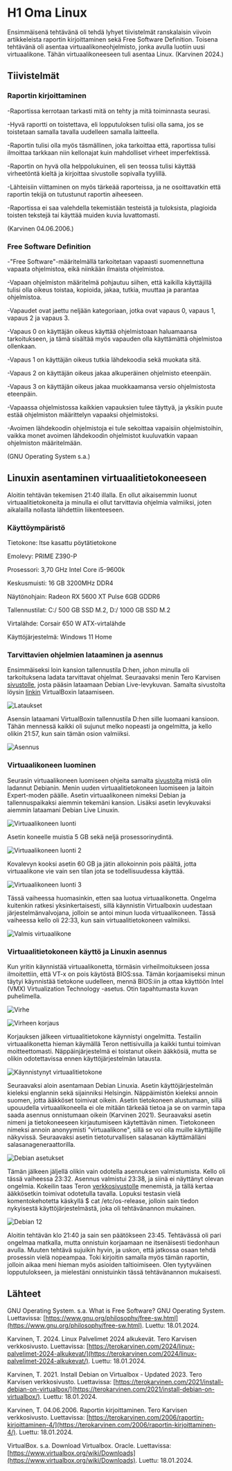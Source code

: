 # H1 Oma Linux

Ensimmäisenä tehtävänä oli tehdä lyhyet tiivistelmät ranskalaisin viivoin artikkeleista raportin kirjoittaminen sekä Free Software Definition. Toisena tehtävänä oli asentaa virtuaalikoneohjelmisto, jonka avulla luotiin uusi virtuaalikone. Tähän virtuaalikoneeseen tuli asentaa Linux. (Karvinen 2024.)

## Tiivistelmät

### Raportin kirjoittaminen

-Raportissa kerrotaan tarkasti mitä on tehty ja mitä toiminnasta seurasi.

-Hyvä raportti on toistettava, eli lopputuloksen tulisi olla sama, jos se toistetaan samalla tavalla uudelleen samalla laitteella.

-Raportin tulisi olla myös täsmällinen, joka tarkoittaa että, raportissa tulisi ilmoittaa tarkkaan niin kellonajat kuin mahdolliset virheet imperfektissä.

-Raportin on hyvä olla helppolukuinen, eli sen teossa tulisi käyttää virheetöntä kieltä ja kirjoittaa sivustolle sopivalla tyylillä.

-Lähteisiin viittaminen on myös tärkeää raporteissa, ja ne osoittavatkin että raportin tekijä on tutustunut raportin aiheeseen.

-Raportissa ei saa valehdella tekemistään testeistä ja tuloksista, plagioida toisten tekstejä tai käyttää muiden kuvia luvattomasti.

(Karvinen 04.06.2006.)

### Free Software Definition

-"Free Software"-määritelmällä tarkoitetaan vapaasti suomennettuna vapaata ohjelmistoa, eikä niinkään ilmaista ohjelmistoa.

-Vapaan ohjelmiston määritelmä pohjautuu siihen, että kaikilla käyttäjillä tulisi olla oikeus toistaa, kopioida, jakaa, tutkia, muuttaa ja parantaa ohjelmistoa.

-Vapaudet ovat jaettu neljään kategoriaan, jotka ovat vapaus 0, vapaus 1, vapaus 2 ja vapaus 3.

-Vapaus 0 on käyttäjän oikeus käyttää ohjelmistoaan haluamaansa tarkoitukseen, ja tämä sisältää myös vapauden olla käyttämättä ohjelmistoa ollenkaan.

-Vapaus 1 on käyttäjän oikeus tutkia lähdekoodia sekä muokata sitä.

-Vapaus 2 on käyttäjän oikeus jakaa alkuperäinen ohjelmisto eteenpäin.

-Vapaus 3 on käyttäjän oikeus jakaa muokkaamansa versio ohjelmistosta eteenpäin.

-Vapaassa ohjelmistossa kaikkien vapauksien tulee täyttyä, ja yksikin puute estää ohjelmiston määrittelyn vapaaksi ohjelmistoksi. 

-Avoimen lähdekoodin ohjelmistoja ei tule sekoittaa vapaisiin ohjelmistoihin, vaikka monet avoimen lähdekoodin ohjelmistot kuuluvatkin vapaan ohjelmiston määritelmään.

(GNU Operating System s.a.)

## Linuxin asentaminen virtuaalitietokoneeseen

Aloitin tehtävän tekemisen 21:40 illalla. En ollut aikaisemmin luonut virtuaalitietokoneita ja minulla ei ollut tarvittavia ohjelmia valmiiksi, joten aikalailla nollasta lähdettiin liikenteeseen.

### Käyttöympäristö

Tietokone: Itse kasattu pöytätietokone

Emolevy: PRIME Z390-P

Prosessori: 3,70 GHz Intel Core i5-9600k

Keskusmuisti: 16 GB 3200MHz DDR4

Näytönohjain: Radeon RX 5600 XT Pulse 6GB GDDR6

Tallennustilat: C:/ 500 GB SSD M.2, D:/ 1000 GB SSD M.2

Virtalähde: Corsair 650 W ATX-virtalähde

Käyttöjärjestelmä: Windows 11 Home

### Tarvittavien ohjelmien lataaminen ja asennus

Ensimmäiseksi loin kansion tallennustila D:hen, johon minulla oli tarkoituksena ladata tarvittavat ohjelmat. Seuraavaksi menin Tero Karvisen [sivustolle](https://terokarvinen.com/2021/install-debian-on-virtualbox/), josta pääsin lataamaan Debian Live-levykuvan. Samalta sivustolta löysin [linkin](https://www.virtualbox.org/wiki/Downloads) VirtualBoxin lataamiseen. 

![Lataukset](Kuvat/Virtualbox_Debian_lataukset.png)

Asensin lataamani VirtualBoxin tallennustila D:hen sille luomaani kansioon. Tähän mennessä kaikki oli sujunut melko nopeasti ja ongelmitta, ja kello olikin 21:57, kun sain tämän osion valmiiksi.

![Asennus](Kuvat/Virtualbox_asennus.png)

### Virtuaalikoneen luominen

Seurasin virtuaalikoneen luomiseen ohjeita samalta [sivustolta](https://terokarvinen.com/2021/install-debian-on-virtualbox/?fromSearch=virtualbox) mistä olin ladannut Debianin. Menin uuden virtuaalitietokoneen luomiseen ja laitoin Expert-moden päälle. Asetin virtuaalikoneen nimeksi Debian ja tallennuspaikaksi aiemmin tekemäni kansion. Lisäksi asetin levykuvaksi aiemmin lataamani Debian Live Linuxin.

![Virtuaalikoneen luonti](Kuvat/Virtuaalikoneen_luonti.png)

Asetin koneelle muistia 5 GB sekä neljä prosessorinydintä. 

![Virtuaalikoneen luonti 2](Kuvat/Virtuaalikoneen_luonti2.png)

Kovalevyn kooksi asetin 60 GB ja jätin allokoinnin pois päältä, jotta virtuaalikone vie vain sen tilan jota se todellisuudessa käyttää.

![Virtuaalikoneen luonti 3](Kuvat/Virtuaalikoneen_luonti3.png)

Tässä vaiheessa huomasinkin, etten saa luotua virtuaalikonetta. Ongelma kuitenkin ratkesi yksinkertaisesti, sillä käynnistin Virtualboxin uudestaan järjestelmänvalvojana, jolloin se antoi minun luoda virtuaalikoneen. Tässä vaiheessa kello oli 22:33, kun sain virtuaalitietokoneen valmiiksi.

![Valmis virtuaalikone](Kuvat/Valmis_virtuaalikone.png)

### Virtuaalitietokoneen käyttö ja Linuxin asennus

Kun yritin käynnistää virtuaalikonetta, törmäsin virheilmoitukseen jossa ilmoitettiin, että VT-x on pois käytöstä BIOS:ssa. Tämän korjaamiseksi minun täytyi käynnistää tietokone uudelleen, mennä BIOS:iin ja ottaa käyttöön Intel (VMX) Virtualization Technology -asetus. Otin tapahtumasta kuvan puhelimella.

![Virhe](Kuvat/virheilmoitus.png)

![Virheen korjaus](Kuvat/IMG_20240118_225130__01.jpg)

Korjauksen jälkeen virtuaalitietokone käynnistyi ongelmitta. Testailin virtuaalikonetta hieman käymällä Teron nettisivuilla ja kaikki tuntui toimivan moitteettomasti. Näppäinjärjestelmä ei toistanut oikein ääkkösiä, mutta se olikin odotettavissa ennen käyttöjärjestelmän latausta.

![Käynnistynyt virtuaalitietokone](Kuvat/toimiva_virtuaalikone.png)

Seuraavaksi aloin asentamaan Debian Linuxia. Asetin käyttöjärjestelmän kieleksi englannin sekä sijainniksi Helsingin. Näppäimistön kieleksi annoin suomen, jotta ääkköset toimivat oikein. Asetin tietokoneen alustumaan, sillä upouudella virtuaalikoneella ei ole mitään tärkeää tietoa ja se on varmin tapa saada asennus onnistumaan oikein (Karvinen 2021). Seuraavaksi asetin nimeni ja tietokoneeseen kirjautumiseen käytettävän nimen. Tietokoneen nimeksi annoin anonyymisti "virtuaalikone", sillä se voi olla muille käyttäjille näkyvissä. Seuraavaksi asetin tietoturvallisen salasanan käyttämälläni salasanageneraattorilla.

![Debian asetukset](Kuvat/debian_asennus.png)

Tämän jälkeen jäljellä olikin vain odotella asennuksen valmistumista. Kello oli tässä vaiheessa 23:32. Asennus valmistui 23:38, ja siinä ei näyttänyt olevan ongelmia. Kokeilin taas Teron [verkkosivustolle](https://terokarvinen.com/) menemistä, ja tällä kertaa ääkkösetkin toimivat odotetulla tavalla. Lopuksi testasin vielä komentokehotetta käskyllä $ cat /etc/os-release, jolloin sain tiedon nykyisestä käyttöjärjestelmästä, joka oli tehtävänannon mukainen.

![Debian 12](Kuvat/debian12.png)

Aloitin tehtävän klo 21:40 ja sain sen päätökseen 23:45. Tehtävässä oli pari ongelmaa matkalla, mutta onnistuin korjaamaan ne itsenäisesti tiedonhaun avulla. Muuten tehtävä sujuikin hyvin, ja uskon, että jatkossa osaan tehdä prosessin vielä nopeampaa. Toki kirjoitin samalla myös tämän raportin, jolloin aikaa meni hieman myös asioiden taltioimiseen. Olen tyytyväinen lopputulokseen, ja mielestäni onnistuinkin tässä tehtävänannon mukaisesti.

## Lähteet

GNU Operating System. s.a. What is Free Software? GNU Operating System. Luettavissa: [https://www.gnu.org/philosophy/free-sw.html](https://www.gnu.org/philosophy/free-sw.html). Luettu: 18.01.2024.

Karvinen, T. 2024. Linux Palvelimet 2024 alkukevät. Tero Karvisen verkkosivusto. Luettavissa: [https://terokarvinen.com/2024/linux-palvelimet-2024-alkukevat/](https://terokarvinen.com/2024/linux-palvelimet-2024-alkukevat/). Luettu: 18.01.2024.

Karvinen, T. 2021. Install Debian on Virtualbox - Updated 2023. Tero Karvisen verkkosivusto. Luettavissa: [https://terokarvinen.com/2021/install-debian-on-virtualbox/](https://terokarvinen.com/2021/install-debian-on-virtualbox/). Luettu: 18.01.2024.

Karvinen, T. 04.06.2006. Raportin kirjoittaminen. Tero Karvisen verkkosivusto. Luettavissa: [https://terokarvinen.com/2006/raportin-kirjoittaminen-4/](https://terokarvinen.com/2006/raportin-kirjoittaminen-4/). Luettu: 18.01.2024.

VirtualBox. s.a. Download Virtualbox. Oracle. Luettavissa: [https://www.virtualbox.org/wiki/Downloads](https://www.virtualbox.org/wiki/Downloads). Luettu: 18.01.2024.
